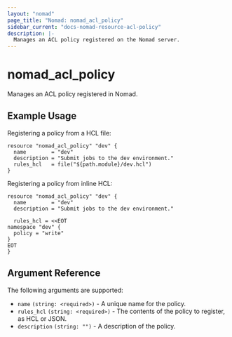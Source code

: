 ```yaml
---
layout: "nomad"
page_title: "Nomad: nomad_acl_policy"
sidebar_current: "docs-nomad-resource-acl-policy"
description: |-
  Manages an ACL policy registered on the Nomad server.
---
```


# nomad_acl_policy

Manages an ACL policy registered in Nomad.

## Example Usage

Registering a policy from a HCL file:

```hcl
resource "nomad_acl_policy" "dev" {
  name        = "dev"
  description = "Submit jobs to the dev environment."
  rules_hcl   = file("${path.module}/dev.hcl")
}
```

Registering a policy from inline HCL:

```hcl
resource "nomad_acl_policy" "dev" {
  name        = "dev"
  description = "Submit jobs to the dev environment."

  rules_hcl = <<EOT
namespace "dev" {
  policy = "write"
}
EOT
}
```

## Argument Reference

The following arguments are supported:

- `name` `(string: <required>)` - A unique name for the policy.
- `rules_hcl` `(string: <required>)` - The contents of the policy to register,
   as HCL or JSON.
- `description` `(string: "")` - A description of the policy.
